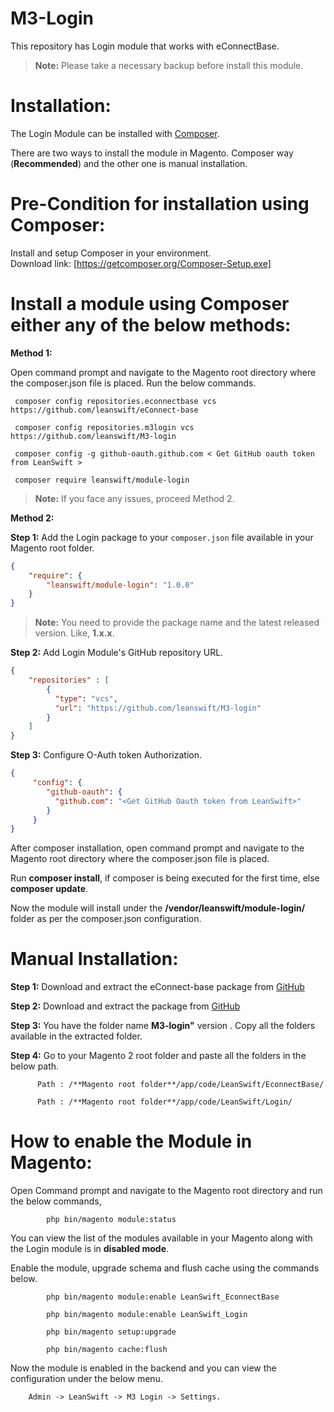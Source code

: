 # M3-Login

This repository has Login module that works with eConnectBase.

> **Note:** Please take a necessary backup before install this module.


# Installation:

The Login Module can be installed with [Composer](https://getcomposer.org/). 

There are two ways to install the module in  Magento. Composer way (**Recommended**) and the other one is manual installation.

# Pre-Condition for installation using Composer:

   Install and setup Composer in your environment.                                                  
   Download link: [https://getcomposer.org/Composer-Setup.exe]


# Install a module using Composer either any of the below methods:

**Method 1:**


 Open command prompt and navigate to the Magento root directory where the composer.json file is placed. Run the below commands.
  
 
     composer config repositories.econnectbase vcs https://github.com/leanswift/eConnect-base

     composer config repositories.m3login vcs https://github.com/leanswift/M3-login
  
     composer config -g github-oauth.github.com < Get GitHub oauth token from LeanSwift >
  
     composer require leanswift/module-login
  
 > **Note:** If you face any issues, proceed Method 2.

**Method 2:**


**Step 1:** Add the Login package to your `composer.json` file available in your Magento root folder.

```json
{
    "require": {
        "leanswift/module-login": "1.0.0"
    }
}
```
  > **Note:** You need to provide the package name and the latest released version. Like, **1.x.x**.
 
**Step 2:** Add Login Module's GitHub repository URL.

```json
{
    "repositories" : [
        {
          "type": "vcs",
          "url": "https://github.com/leanswift/M3-login"
        }
    ]
}
```

**Step 3:** Configure O-Auth token Authorization.
```json
{
     "config": {
        "github-oauth": {
          "github.com": "<Get GitHub Oauth token from LeanSwift>"
        }
     }
}
```

After composer installation, open command prompt and navigate to the Magento root  directory where the composer.json file is placed.
         
Run **composer install**, if composer is being executed for the first time, else **composer update**.

Now the module will install under the **/vendor/leanswift/module-login/** folder as per the composer.json configuration.

 
# Manual Installation:

   **Step 1:** Download and extract the eConnect-base package from [GitHub](https://github.com/leanswift/eConnect-base)

   **Step 2:** Download and extract the package from [GitHub](https://github.com/leanswift/M3-login)
   
   **Step 3:**  You have the folder name **M3-login"** version . Copy all the folders available in the extracted folder.
   
   **Step 4:** Go to your Magento 2 root folder and paste all the folders in the below path.
   
          Path : /**Magento root folder**/app/code/LeanSwift/EconnectBase/ 
   
          Path : /**Magento root folder**/app/code/LeanSwift/Login/ 
          
# How to enable the Module in Magento:
          
  Open Command prompt and navigate to the Magento root directory and run the below commands,   
    
            php bin/magento module:status 
            
  You can view the list of the modules available in your Magento along with the Login module is in **disabled mode**.
            
            
  Enable the module, upgrade schema and flush cache using the commands below.
  
            php bin/magento module:enable LeanSwift_EconnectBase
  
            php bin/magento module:enable LeanSwift_Login
             
            php bin/magento setup:upgrade 
            
            php bin/magento cache:flush
            
  Now the module is enabled in the backend and you can view the configuration under the below menu.
   
        Admin -> LeanSwift -> M3 Login -> Settings.
